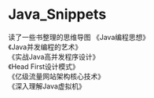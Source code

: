 # Java_Snippets
读了一些书整理的思维导图
《Java编程思想》  
《Java并发编程的艺术》  
《实战Java高并发程序设计》  
《Head First设计模式》  
《亿级流量网站架构核心技术》  
《深入理解Java虚拟机》  